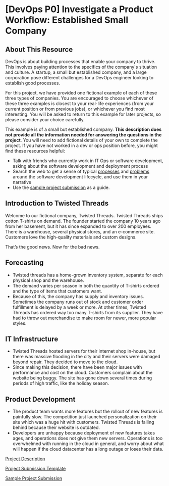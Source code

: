 # [DevOps P0] Investigate a Product Workflow: Established Small Company

## About This Resource

DevOps is about building processes that enable your company to thrive. This involves paying attention to the specifics of the company's situation and culture. A startup, a small but established company, and a large corporation pose different challenges for a DevOps engineer looking to establish good processes.

For this project, we have provided one fictional example of each of these three types of companies. You are encouraged to choose whichever of these three examples is closest to your real-life experiences (from your current position or from previous jobs), or whichever you find most interesting. You will be asked to return to this example for later projects, so please consider your choice carefully. 

This example is of a small but established company. **This description does not provide all the information needed for answering the questions in the project**. You will need to add fictional details of your own to complete the project. If you have not worked in a dev or ops position before, you might find these resources helpful: 
* Talk with friends who currently work in IT Ops or software development, asking about the software development and deployment process
* Search the web to get a sense of typical [processes](https://www.google.com/#hl=en&q=IT%20development%20typical%20processes) and [problems](https://www.google.com/#hl=en&q=IT+development+typical+processes+problems) around the software development lifecycle, and use them in your narrative
* Use the [sample project submission](https://github.com/udacity/Project-Descriptions-for-Review/blob/9d7b8dd2c0d6d23fe5ecf768351b68184835a443/DevOps/P0/P0_Sample_Submission.md) as a guide. 

## Introduction to Twisted Threads

Welcome to our fictional company, Twisted Threads. Twisted Threads ships cotton T-shirts on demand. The founder started the company 10 years ago from her basement, but it has since expanded to over 200 employees. There is a warehouse, several physical stores, and an e-commerce site. Customers love the high-quality materials and custom designs.

That’s the good news. Now for the bad news. 

## Forecasting

* Twisted threads has a home-grown inventory system, separate for each physical shop and the warehouse. 
* The demand varies per season in both the quantity of T-shirts ordered and the type of items that customers want.
* Because of this, the company has supply and inventory issues. Sometimes the company runs out of stock and customer order fulfillment is delayed by a week or more. At other times, Twisted Threads has ordered way too many T-shirts from its supplier. They have had to throw out merchandise to make room for newer, more popular styles. 

## IT Infrastructure

* Twisted Threads hosted servers for their internet shop in-house, but there was massive flooding in the city and their servers were damaged beyond repair. They decided to move to the cloud. 
* Since making this decision, there have been major issues with performance and cost on the cloud. Customers complain about the website being buggy. The site has gone down several times during periods of high traffic, like the holiday season. 

## Product Development

* The product team wants more features but the rollout of new features is painfully slow. The competition just launched personalization on their site which was a huge hit with customers. Twisted Threads is falling behind because their website is outdated. 
* Developers are unhappy because deployment of new features takes ages, and operations does not give them new servers. Operations is too overwhelmed with running in the cloud in general, and worry about what will happen if the cloud datacenter has a long outage or loses their data.

[Project Description](P0_Project_Description.md)

[Project Submission Template](P0_Template.md)

[Sample Project Submission](P0_Sample_Submission.md)
